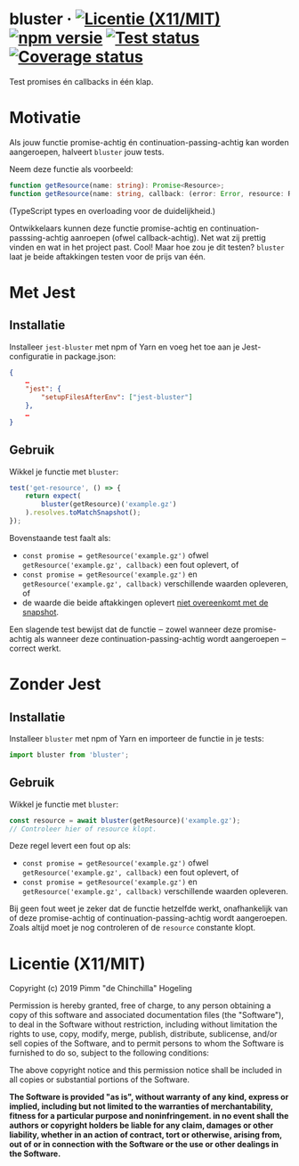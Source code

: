 # bluster &middot; [![Licentie (X11/MIT)](https://badgen.net/github/license/pimm/bluster)](https://github.com/Pimm/bluster/blob/master/copying.txt) [![npm versie](https://badgen.net/npm/v/bluster)](https://www.npmjs.com/package/bluster) [![Test status](https://github.com/Pimm/bluster/actions/workflows/test.yaml/badge.svg)](https://github.com/Pimm/bluster/actions/workflows/test.yaml) [![Coverage status](https://coveralls.io/repos/github/Pimm/bluster/badge.svg?branch=master)](https://coveralls.io/github/Pimm/bluster?branch=master)

Test promises én callbacks in één klap.

# Motivatie

Als jouw functie promise-achtig én continuation-passing-achtig kan worden aangeroepen, halveert `bluster` jouw tests.

Neem deze functie als voorbeeld:
```typescript
function getResource(name: string): Promise<Resource>;
function getResource(name: string, callback: (error: Error, resource: Resource) => void): void;
```
(TypeScript types en overloading voor de duidelijkheid.)

Ontwikkelaars kunnen deze functie promise-achtig en continuation-passsing-achtig aanroepen (ofwel callback-achtig). Net wat zij prettig vinden en wat in het project past. Cool! Maar hoe zou je dit testen? `bluster` laat je beide aftakkingen testen voor de prijs van één.

# Met Jest

## Installatie

Installeer `jest-bluster` met npm of Yarn en voeg het toe aan je Jest-configuratie in package.json:
```json
{
	…
	"jest": {
		"setupFilesAfterEnv": ["jest-bluster"]
	},
	…
}
```

## Gebruik

Wikkel je functie met `bluster`:
``` javascript
test('get-resource', () => {
	return expect(
		bluster(getResource)('example.gz')
	).resolves.toMatchSnapshot();
});
```

Bovenstaande test faalt als:
 * `const promise = getResource('example.gz')` ofwel `getResource('example.gz', callback)` een fout oplevert, of
 * `const promise = getResource('example.gz')` en `getResource('example.gz', callback)` verschillende waarden opleveren, of
 * de waarde die beide aftakkingen oplevert [niet overeenkomt met de snapshot][jest-snapshots].

Een slagende test bewijst dat de functie ‒ zowel wanneer deze promise-achtig als wanneer deze continuation-passing-achtig wordt aangeroepen ‒ correct werkt.

# Zonder Jest

## Installatie

Installeer `bluster` met npm of Yarn en importeer de functie in je tests:
```javascript
import bluster from 'bluster';
```

## Gebruik

Wikkel je functie met `bluster`:
```javascript
const resource = await bluster(getResource)('example.gz');
// Controleer hier of resource klopt.
```

Deze regel levert een fout op als:
 * `const promise = getResource('example.gz')` ofwel `getResource('example.gz', callback)` een fout oplevert, of
 * `const promise = getResource('example.gz')` en `getResource('example.gz', callback)` verschillende waarden opleveren.

Bij geen fout weet je zeker dat de functie hetzelfde werkt, onafhankelijk van of deze promise-achtig of continuation-passing-achtig wordt aangeroepen. Zoals altijd moet je nog controleren of de `resource` constante klopt.

# Licentie (X11/MIT)
Copyright (c) 2019 Pimm "de Chinchilla" Hogeling

Permission is hereby granted, free of charge, to any person obtaining a copy of this software and associated documentation files (the "Software"), to deal in the Software without restriction, including without limitation the rights to use, copy, modify, merge, publish, distribute, sublicense, and/or sell copies of the Software, and to permit persons to whom the Software is furnished to do so, subject to the following conditions:

The above copyright notice and this permission notice shall be included in all copies or substantial portions of the Software.

**The Software is provided "as is", without warranty of any kind, express or implied, including but not limited to the warranties of merchantability, fitness for a particular purpose and noninfringement. in no event shall the authors or copyright holders be liable for any claim, damages or other liability, whether in an action of contract, tort or otherwise, arising from, out of or in connection with the Software or the use or other dealings in the Software.**


[jest-snapshots]: https://jestjs.io/docs/snapshot-testing
